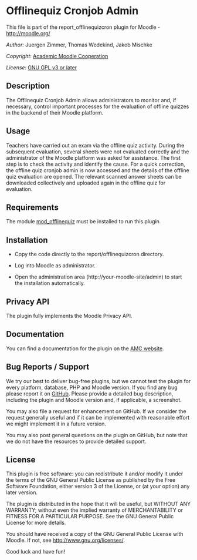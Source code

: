 Offlinequiz Cronjob Admin
================================

This file is part of the report_offlinequizcron plugin for Moodle - <http://moodle.org/>

*Author:*    Juergen Zimmer, Thomas Wedekind, Jakob Mischke

*Copyright:* [Academic Moodle Cooperation](http://www.academic-moodle-cooperation.org)

*License:*   [GNU GPL v3 or later](http://www.gnu.org/copyleft/gpl.html)


Description
-----------

The Offlinequiz Cronjob Admin allows administrators to monitor and, if necessary, control important processes for the evaluation of offline quizzes in the backend of their Moodle platform.


Usage
-----------

Teachers have carried out an exam via the offline quiz activity. During the subsequent evaluation, several sheets were not evaluated correctly and the administrator of the Moodle platform was asked for assistance. The first step is to check the activity and identify the cause. For a quick correction, the offline quiz cronjob admin is now accessed and the details of the offline quiz evaluation are opened. The relevant scanned answer sheets can be downloaded collectively and uploaded again in the offline quiz for evaluation.


Requirements
------------

The module [mod_offlinequiz](https://moodle.org/plugins/mod_offlinequiz) must be installed to run this plugin.


Installation
------------

* Copy the code directly to the report/offlinequizcron directory.

* Log into Moodle as administrator.

* Open the administration area (http://your-moodle-site/admin) to start the installation
  automatically.


Privacy API
------------

The plugin fully implements the Moodle Privacy API.


Documentation
------------

You can find a documentation for the plugin on the [AMC website](https://academic-moodle-cooperation.org/report_offlinequizcron/).


Bug Reports / Support
---------------------

We try our best to deliver bug-free plugins, but we cannot test the plugin for every platform,
database, PHP and Moodle version. If you find any bug please report it on
[GitHub](https://github.com/academic-moodle-cooperation/moodle-report_offlinequizcron/issues). Please provide a detailed bug description, including the plugin and Moodle version and, if applicable, a screenshot.

You may also file a request for enhancement on GitHub. If we consider the request generally useful and if it can be implemented with reasonable effort we might implement it in a future version.

You may also post general questions on the plugin on GitHub, but note that we do not have the resources to provide detailed support.


License
-------

This plugin is free software: you can redistribute it and/or modify it under the terms of the GNU
General Public License as published by the Free Software Foundation, either version 3 of the
License, or (at your option) any later version.

The plugin is distributed in the hope that it will be useful, but WITHOUT ANY WARRANTY; without
even the implied warranty of MERCHANTABILITY or FITNESS FOR A PARTICULAR PURPOSE. See the GNU
General Public License for more details.

You should have received a copy of the GNU General Public License with Moodle. If not, see
<http://www.gnu.org/licenses/>.


Good luck and have fun!

